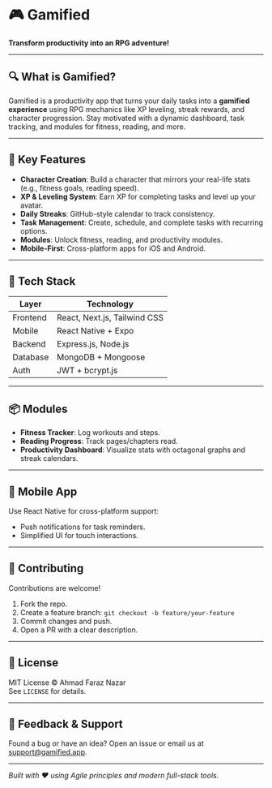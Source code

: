 # 🎮 Gamified  
**Transform productivity into an RPG adventure!**  

---

## 🔍 What is Gamified?  
Gamified is a productivity app that turns your daily tasks into a **gamified experience** using RPG mechanics like XP leveling, streak rewards, and character progression. Stay motivated with a dynamic dashboard, task tracking, and modules for fitness, reading, and more.

---

## 🌟 Key Features  
- **Character Creation**: Build a character that mirrors your real-life stats (e.g., fitness goals, reading speed).  
- **XP & Leveling System**: Earn XP for completing tasks and level up your avatar.  
- **Daily Streaks**: GitHub-style calendar to track consistency.  
- **Task Management**: Create, schedule, and complete tasks with recurring options.  
- **Modules**: Unlock fitness, reading, and productivity modules.  
- **Mobile-First**: Cross-platform apps for iOS and Android.  

---

## 🧱 Tech Stack  

| **Layer**    | **Technology**                     |
|-------------|-------------------------------------|
| Frontend     | React, Next.js, Tailwind CSS        |
| Mobile       | React Native + Expo                 |
| Backend      | Express.js, Node.js                 |
| Database     | MongoDB + Mongoose                  |
| Auth         | JWT + bcrypt.js                     |

---

## 📦 Modules  
- **Fitness Tracker**: Log workouts and steps.  
- **Reading Progress**: Track pages/chapters read.  
- **Productivity Dashboard**: Visualize stats with octagonal graphs and streak calendars.  

---

## 📱 Mobile App  
Use React Native for cross-platform support:  
- Push notifications for task reminders.  
- Simplified UI for touch interactions.  

---

## 🤝 Contributing  
Contributions are welcome!  

1. Fork the repo.  
2. Create a feature branch: `git checkout -b feature/your-feature`  
3. Commit changes and push.  
4. Open a PR with a clear description.  

---

## 📄 License  
MIT License © Ahmad Faraz Nazar  
See `LICENSE` for details.  

---

## 📢 Feedback & Support  
Found a bug or have an idea? Open an issue or email us at [support@gamified.app](mailto:ahmadfaraznazar@gmail.com).

---

_Built with ❤️ using Agile principles and modern full-stack tools._
